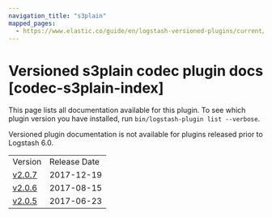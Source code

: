 ```yaml
---
navigation_title: "s3plain"
mapped_pages:
  - https://www.elastic.co/guide/en/logstash-versioned-plugins/current/codec-s3plain-index.html
---
```


# Versioned s3plain codec plugin docs [codec-s3plain-index]

This page lists all documentation available for this plugin. To see which plugin version you have installed, run `bin/logstash-plugin list --verbose`.

Versioned plugin documentation is not available for plugins released prior to Logstash 6.0.

| | |
| :- | :- |
| Version | Release Date |
| [v2.0.7](v2-0-7-plugins-codecs-s3plain.md) | 2017-12-19 |
| [v2.0.6](v2-0-6-plugins-codecs-s3plain.md) | 2017-08-15 |
| [v2.0.5](v2-0-5-plugins-codecs-s3plain.md) | 2017-06-23 |
